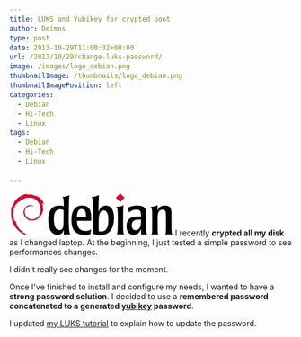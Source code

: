 ```yaml
---
title: LUKS and Yubikey for crypted boot
author: Deimos
type: post
date: 2013-10-29T11:00:32+00:00
url: /2013/10/29/change-luks-password/
image: /images/logo_debian.png
thumbnailImage: /thumbnails/logo_debian.png
thumbnailImagePosition: left
categories:
  - Debian
  - Hi-Tech
  - Linux
tags:
  - Debian
  - Hi-Tech
  - Linux

---
```

![debian_logo](/images/logo_debian.png)
I recently **crypted all my disk** as I changed laptop. At the beginning, I just tested a simple password to see performances changes.
  
I didn't really see changes for the moment.

Once I've finished to install and configure my needs, I wanted to have a **strong password solution**. I decided to use a **remembered password concatenated to a generated [yubikey](http://blog.deimos.fr/2013/07/09/yubikey-protect-your-desktop-authentication-using-pam-and-yubikey-library/) password**.

I updated [my LUKS tutorial](http://wiki.deimos.fr/Luks_:_Chiffrer_ses_partitions) to explain how to update the password.